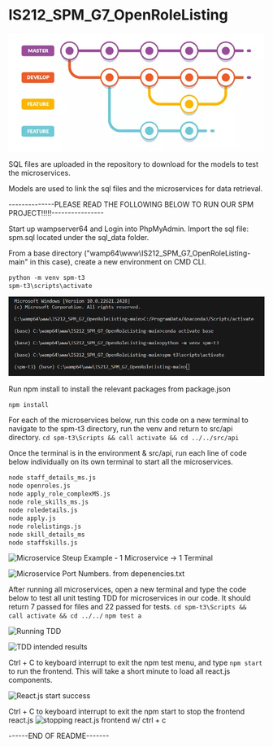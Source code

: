 # IS212_SPM_G7_OpenRoleListing

![branch structure](img/gitbranch.png)


SQL files are uploaded in the repository to download for the models to test the microservices.

Models are used to link the sql files and the microservices for data retrieval.


--------------PLEASE READ THE FOLLOWING BELOW TO RUN OUR SPM PROJECT!!!!!----------------

Start up wampserver64 and Login into PhpMyAdmin. Import the sql file: spm.sql located under the sql_data folder.


From a base directory ("wamp64\www\IS212_SPM_G7_OpenRoleListing-main" in this case), create a new environment on CMD CLI.
```
python -m venv spm-t3
spm-t3\scripts\activate
```
![Create new environment](/img/create_new_environment.png)


Run npm install to install the relevant packages from package.json
```
npm install
```

For each of the microservices below, run this code on a new terminal to navigate to the spm-t3 directory, run the venv and return to src/api directory. 
```cd spm-t3\Scripts && call activate && cd ../../src/api``` 

Once the terminal is in the environment & src/api, run each line of code below individually on its own terminal to start all the microservices. 
```
node staff_details_ms.js
node openroles.js
node apply_role_complexMS.js
node role_skills_ms.js
node roledetails.js
node apply.js
node rolelistings.js
node skill_details_ms
node staffskills.js
```

![Microservice Steup Example - 1 Microservice -> 1 Terminal](/img/microservice_setup.png)

![Microservice Port Numbers. from depenencies.txt](/img/ms_port_numbers.png)


After running all microservices, open a new terminal and type the code below to test all unit testing TDD for microservices in our code. It should return 7 passed for files and 22 passed for tests.
```cd spm-t3\Scripts && call activate && cd ../../```
```npm test a```

![Running TDD](/img/tdd_testing.png)

![TDD intended results](/img/TDD_results.png)


Ctrl + C to keyboard interrupt to exit the npm test menu, and type ```npm start``` to run the frontend.
This will take a short minute to load all react.js components.


![React.js start success](/img/npm_start_success.png)


Ctrl + C to keyboard interrupt to exit the npm start to stop the frontend react.js
![stopping react.js frontend w/ ctrl + c](/img/npm_start_stop_process.png)



------END OF README-------
